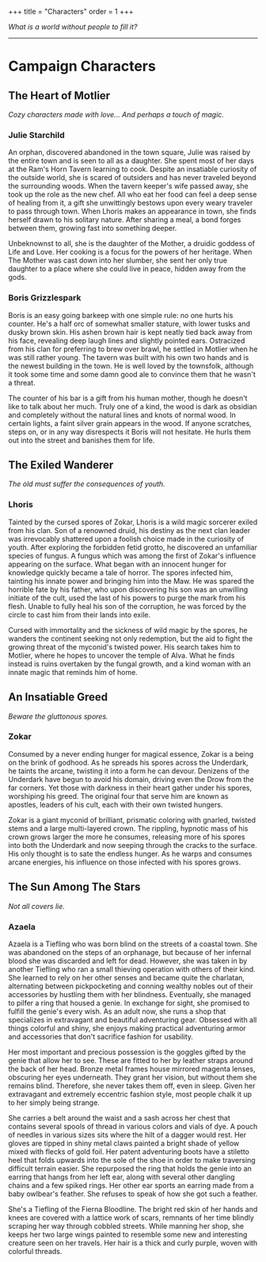 +++
title = "Characters"
order = 1
+++

*What is a world without people to fill it?*

---
# Campaign Characters

## The Heart of Motlier
*Cozy characters made with love... And perhaps a touch of magic.*
### Julie Starchild

An orphan, discovered abandoned in the town square, Julie was raised by the entire town and is seen to all as a daughter. She spent most of her days at the Ram's Horn Tavern learning to cook. Despite an insatiable curiosity of the outside world, she is scared of outsiders and has never traveled beyond the surrounding woods. When the tavern keeper's wife passed away, she took up the role as the new chef. All who eat her food can feel a deep sense of healing from it, a gift she unwittingly bestows upon every weary traveler to pass through town. When Lhoris makes an appearance in town, she finds herself drawn to his solitary nature. After sharing a meal, a bond forges between them, growing fast into something deeper.

Unbeknownst to all, she is the daughter of the Mother, a druidic goddess of Life and Love. Her cooking is a focus for the powers of her heritage. When The Mother was cast down into her slumber, she sent her only true daughter to a place where she could live in peace, hidden away from the gods.

### Boris Grizzlespark

Boris is an easy going barkeep with one simple rule: no one hurts his counter. He's a half orc of somewhat smaller stature, with lower tusks and dusky brown skin. His ashen brown hair is kept neatly tied back away from his face, revealing deep laugh lines and slightly pointed ears. Ostracized from his clan for preferring to brew over brawl, he settled in Motlier when he was still rather young. The tavern was built with his own two hands and is the newest building in the town. He is well loved by the townsfolk, although it took some time and some damn good ale to convince them that he wasn't a threat.

The counter of his bar is a gift from his human mother, though he doesn't like to talk about her much. Truly one of a kind, the wood is dark as obsidian and completely without the natural lines and knots of normal wood. In certain lights, a faint silver grain appears in the wood. If anyone scratches, steps on, or in any way disrespects it Boris will not hesitate. He hurls them out into the street and banishes them for life.

## The Exiled Wanderer
*The old must suffer the consequences of youth.*
### Lhoris 

Tainted by the cursed spores of Zokar, Lhoris is a wild magic sorcerer exiled from his clan. Son of a renowned druid, his destiny as the next clan leader was irrevocably shattered upon a foolish choice made in the curiosity of youth. After exploring the forbidden fetid grotto, he discovered an unfamiliar species of fungus. A fungus which was among the first of Zokar's influence appearing on the surface. What began with an innocent hunger for knowledge quickly became a tale of horror. The spores infected him, tainting his innate power and bringing him into the Maw. He was spared the horrible fate by his father, who upon discovering his son was an unwilling initiate of the cult, used the last of his powers to purge the mark from his flesh. Unable to fully heal his son of the corruption, he was forced by the circle to cast him from their lands into exile.

Cursed with immortality and the sickness of wild magic by the spores, he wanders the continent seeking not only redemption, but the aid to fight the growing threat of the myconid's twisted power. His search takes him to Motlier, where he hopes to uncover the temple of Alva. What he finds instead is ruins overtaken by the fungal growth, and a kind woman with an innate magic that reminds him of home.

## An Insatiable Greed
*Beware the gluttonous spores.*
### Zokar

Consumed by a never ending hunger for magical essence, Zokar is a being on the brink of godhood. As he spreads his spores across the Underdark, he taints the arcane, twisting it into a form he can devour. Denizens of the Underdark have begun to avoid his domain, driving even the Drow from the far corners. Yet those with darkness in their heart gather under his spores, worshiping his greed. The original four that serve him are known as apostles, leaders of his cult, each with their own twisted hungers.

Zokar is a giant myconid of brilliant, prismatic coloring with gnarled, twisted stems and a large multi-layered crown. The rippling, hypnotic mass of his crown grows larger the more he consumes, releasing more of his spores into both the Underdark and now seeping through the cracks to the surface. His only thought is to sate the endless hunger. As he warps and consumes arcane energies, his influence on those infected with his spores grows.

## The Sun Among The Stars
*Not all covers lie.*
### Azaela

Azaela is a Tiefling who was born blind on the streets of a coastal town. She was abandoned on the steps of an orphanage, but because of her infernal blood she was discarded and left for dead. However, she was taken in by another Tiefling who ran a small thieving operation with others of their kind. She learned to rely on her other senses and became quite the charlatan, alternating between pickpocketing and conning wealthy nobles out of their accessories by hustling them with her blindness. Eventually, she managed to pilfer a ring that housed a genie. In exchange for sight, she promised to fulfill the genie's every wish. As an adult now, she runs a shop that specializes in extravagant and beautiful adventuring gear. Obsessed with all things colorful and shiny, she enjoys making practical adventuring armor and accessories that don't sacrifice fashion for usability.

Her most important and precious possession is the goggles gifted by the genie that allow her to see. These are fitted to her by leather straps around the back of her head. Bronze metal frames house mirrored magenta lenses, obscuring her eyes underneath. They grant her vision, but without them she remains blind. Therefore, she never takes them off, even in sleep. Given her extravagant and extremely eccentric fashion style, most people chalk it up to her simply being strange.

She carries a belt around the waist and a sash across her chest that contains several spools of thread in various colors and vials of dye. A pouch of needles in various sizes sits where the hilt of a dagger would rest. Her gloves are tipped in shiny metal claws painted a bright shade of yellow mixed with flecks of gold foil. Her patent adventuring boots have a stiletto heel that folds upwards into the sole of the shoe in order to make traversing difficult terrain easier. She repurposed the ring that holds the genie into an earring that hangs from her left ear, along with several other dangling chains and a few spiked rings. Her other ear sports an earring made from a baby owlbear's feather. She refuses to speak of how she got such a feather.

She's a Tiefling of the Fierna Bloodline. The bright red skin of her hands and knees are covered with a lattice work of scars, remnants of her time blindly scraping her way through cobbled streets. While manning her shop, she keeps her two large wings painted to resemble some new and interesting creature seen on her travels. Her hair is a thick and curly purple, woven with colorful threads.